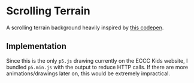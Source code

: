 # Scrolling Terrain

A scrolling terrain background heavily inspired by [this codepen](https://codepen.io/loktar00/pen/uEJKl).


## Implementation

Since this is the only `p5.js` drawing currently on the ECCC Kids website, I bundled `p5.min.js` with the output to reduce HTTP calls.
If there are more animations/drawings later on, this would be extremely impractical.
